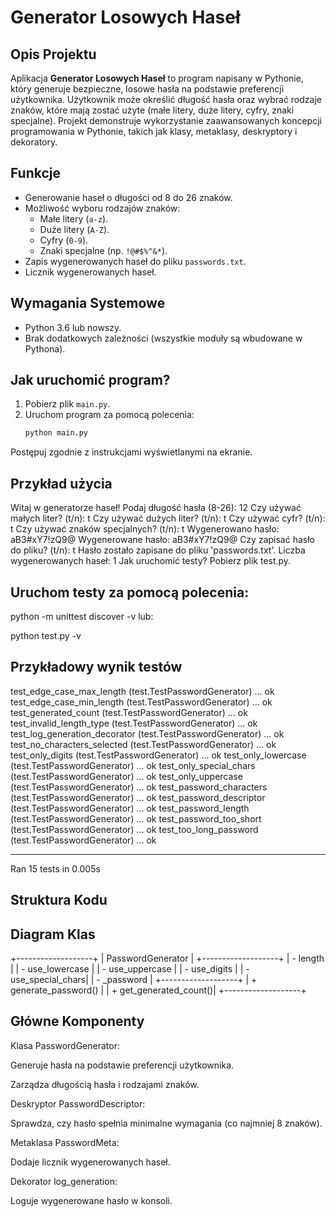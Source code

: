 # Generator Losowych Haseł

## Opis Projektu

Aplikacja **Generator Losowych Haseł** to program napisany w Pythonie, który generuje bezpieczne, losowe hasła na podstawie preferencji użytkownika. Użytkownik może określić długość hasła oraz wybrać rodzaje znaków, które mają zostać użyte (małe litery, duże litery, cyfry, znaki specjalne). Projekt demonstruje wykorzystanie zaawansowanych koncepcji programowania w Pythonie, takich jak klasy, metaklasy, deskryptory i dekoratory.

## Funkcje

- Generowanie haseł o długości od 8 do 26 znaków.
- Możliwość wyboru rodzajów znaków:
  - Małe litery (`a-z`).
  - Duże litery (`A-Z`).
  - Cyfry (`0-9`).
  - Znaki specjalne (np. `!@#$%^&*`).
- Zapis wygenerowanych haseł do pliku `passwords.txt`.
- Licznik wygenerowanych haseł.

## Wymagania Systemowe

- Python 3.6 lub nowszy.
- Brak dodatkowych zależności (wszystkie moduły są wbudowane w Pythona).

## Jak uruchomić program?

1. Pobierz plik `main.py`.
2. Uruchom program za pomocą polecenia:
   ```bash
   python main.py
Postępuj zgodnie z instrukcjami wyświetlanymi na ekranie.

##  Przykład użycia

Witaj w generatorze haseł!
Podaj długość hasła (8-26): 12
Czy używać małych liter? (t/n): t
Czy używać dużych liter? (t/n): t
Czy używać cyfr? (t/n): t
Czy używać znaków specjalnych? (t/n): t
Wygenerowano hasło: aB3#xY7!zQ9@
Wygenerowane hasło: aB3#xY7!zQ9@
Czy zapisać hasło do pliku? (t/n): t
Hasło zostało zapisane do pliku 'passwords.txt'.
Liczba wygenerowanych haseł: 1
Jak uruchomić testy?
Pobierz plik test.py.

##  Uruchom testy za pomocą polecenia:


python -m unittest discover -v
lub:


python test.py -v
##  Przykładowy wynik testów

test_edge_case_max_length (test.TestPasswordGenerator) ... ok
test_edge_case_min_length (test.TestPasswordGenerator) ... ok
test_generated_count (test.TestPasswordGenerator) ... ok
test_invalid_length_type (test.TestPasswordGenerator) ... ok
test_log_generation_decorator (test.TestPasswordGenerator) ... ok
test_no_characters_selected (test.TestPasswordGenerator) ... ok
test_only_digits (test.TestPasswordGenerator) ... ok
test_only_lowercase (test.TestPasswordGenerator) ... ok
test_only_special_chars (test.TestPasswordGenerator) ... ok
test_only_uppercase (test.TestPasswordGenerator) ... ok
test_password_characters (test.TestPasswordGenerator) ... ok
test_password_descriptor (test.TestPasswordGenerator) ... ok
test_password_length (test.TestPasswordGenerator) ... ok
test_password_too_short (test.TestPasswordGenerator) ... ok
test_too_long_password (test.TestPasswordGenerator) ... ok

----------------------------------------------------------------------
Ran 15 tests in 0.005s


##  Struktura Kodu
##  Diagram Klas
+-------------------+
| PasswordGenerator |
+-------------------+
| - length          |
| - use_lowercase   |
| - use_uppercase   |
| - use_digits      |
| - use_special_chars|
| - _password       |
+-------------------+
| + generate_password() |
| + get_generated_count()|
+-------------------+
##  Główne Komponenty
Klasa PasswordGenerator:

Generuje hasła na podstawie preferencji użytkownika.

Zarządza długością hasła i rodzajami znaków.

Deskryptor PasswordDescriptor:

Sprawdza, czy hasło spełnia minimalne wymagania (co najmniej 8 znaków).

Metaklasa PasswordMeta:

Dodaje licznik wygenerowanych haseł.

Dekorator log_generation:

Loguje wygenerowane hasło w konsoli.